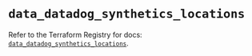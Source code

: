 # `data_datadog_synthetics_locations`

Refer to the Terraform Registry for docs: [`data_datadog_synthetics_locations`](https://registry.terraform.io/providers/datadog/datadog/3.74.0/docs/data-sources/synthetics_locations).
